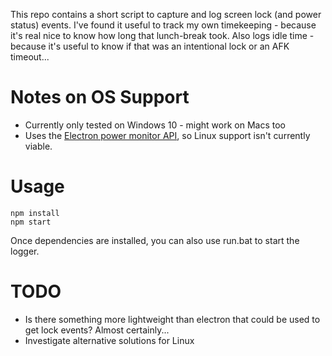 This repo contains a short script to capture and log screen lock (and power status) events. I've found it useful to
track my own timekeeping - because it's real nice to know how long that lunch-break took. Also logs idle time - because
it's useful to know if that was an intentional lock or an AFK timeout...

Notes on OS Support
===================
- Currently only tested on Windows 10 - might work on Macs too
- Uses the [Electron power monitor API](https://www.electronjs.org/docs/api/power-monitor), so Linux support isn't currently viable.

Usage
=====

```
npm install
npm start
```

Once dependencies are installed, you can also use run.bat to start the logger.

TODO
====

* Is there something more lightweight than electron that could be used to get lock events? Almost certainly...
* Investigate alternative solutions for Linux
